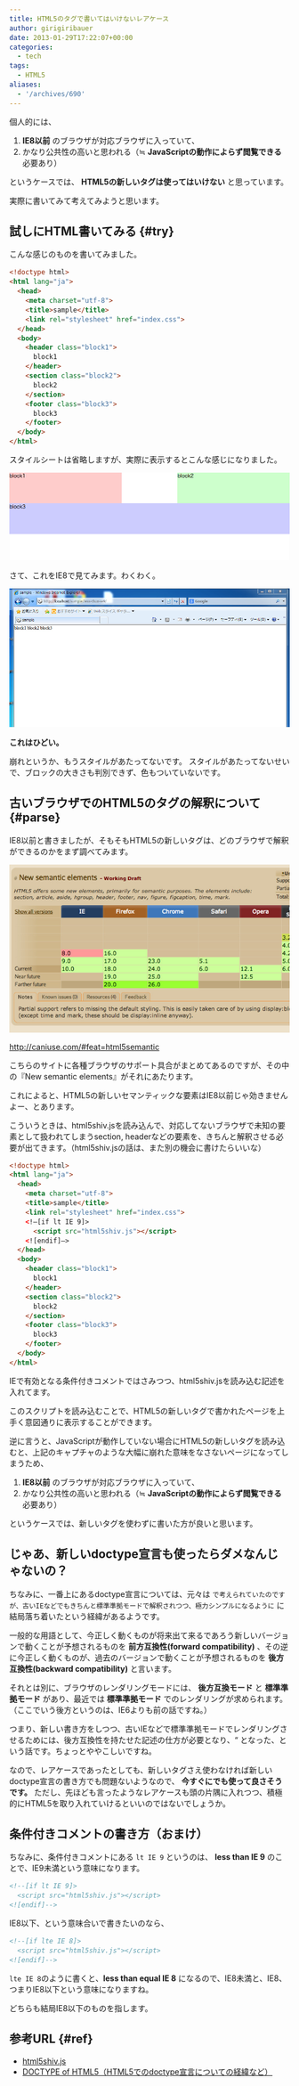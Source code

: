 ```yaml
---
title: HTML5のタグで書いてはいけないレアケース
author: girigiribauer
date: 2013-01-29T17:22:07+00:00
categories:
  - tech
tags:
  - HTML5
aliases:
  - '/archives/690'
---
```

個人的には、

1. **IE8以前** のブラウザが対応ブラウザに入っていて、
2. かなり公共性の高いと思われる（≒ **JavaScriptの動作によらず閲覧できる** 必要あり）

というケースでは、 **HTML5の新しいタグは使ってはいけない** と思っています。

実際に書いてみて考えてみようと思います。

## 試しにHTML書いてみる {#try}

こんな感じのものを書いてみました。

```html
<!doctype html>
<html lang="ja">
  <head>
    <meta charset="utf-8">
    <title>sample</title>
    <link rel="stylesheet" href="index.css">
  </head>
  <body>
    <header class="block1">
      block1
    </header>
    <section class="block2">
      block2
    </section>
    <footer class="block3">
      block3
    </footer>
  </body>
</html>
```

スタイルシートは省略しますが、実際に表示するとこんな感じになりました。

![](resource01.jpg)

さて、これをIE8で見てみます。わくわく。

![](resource02.jpg)

**これはひどい。**

崩れというか、もうスタイルがあたってないです。 スタイルがあたってないせいで、ブロックの大きさも判別できず、色もついていないです。

## 古いブラウザでのHTML5のタグの解釈について {#parse}

IE8以前と書きましたが、そもそもHTML5の新しいタグは、どのブラウザで解釈ができるのかをまず調べてみます。

![](resource03.jpg)

http://caniuse.com/#feat=html5semantic

こちらのサイトに各種ブラウザのサポート具合がまとめてあるのですが、その中の『New semantic elements』がそれにあたります。

これによると、HTML5の新しいセマンティックな要素はIE8以前じゃ効きませんよー、とあります。

こういうときは、html5shiv.jsを読み込んで、対応してないブラウザで未知の要素として扱われてしまうsection, headerなどの要素を、きちんと解釈させる必要が出てきます。（html5shiv.jsの話は、また別の機会に書けたらいいな）

```html
<!doctype html>
<html lang="ja">
  <head>
    <meta charset="utf-8">
    <title>sample</title>
    <link rel="stylesheet" href="index.css">
    <!–[if lt IE 9]>
      <script src="html5shiv.js"></script>
    <![endif]–>
  </head>
  <body>
    <header class="block1">
      block1
    </header>
    <section class="block2">
      block2
    </section>
    <footer class="block3">
      block3
    </footer>
  </body>
</html>
```

IEで有効となる条件付きコメントではさみつつ、html5shiv.jsを読み込む記述を入れてます。

このスクリプトを読み込むことで、HTML5の新しいタグで書かれたページを上手く意図通りに表示することができます。

逆に言うと、JavaScriptが動作していない場合にHTML5の新しいタグを読み込むと、上記のキャプチャのような大幅に崩れた意味をなさないページになってしまうため、

1. **IE8以前** のブラウザが対応ブラウザに入っていて、
2. かなり公共性の高いと思われる（≒ **JavaScriptの動作によらず閲覧できる** 必要あり）

というケースでは、新しいタグを使わずに書いた方が良いと思います。

## じゃあ、新しいdoctype宣言も使ったらダメなんじゃないの？

ちなみに、一番上にあるdoctype宣言については、元々は `で考えられていたのですが、古いIEなどでもきちんと標準準拠モードで解釈されつつ、極力シンプルになるように` に結局落ち着いたという経緯があるようです。

一般的な用語として、今正しく動くものが将来出て来るであろう新しいバージョンで動くことが予想されるものを **前方互換性(forward compatibility)** 、その逆に今正しく動くものが、過去のバージョンで動くことが予想されるものを **後方互換性(backward compatibility)** と言います。

それとは別に、ブラウザのレンダリングモードには、 **後方互換モード** と **標準準拠モード** があり、最近では **標準準拠モード** でのレンダリングが求められます。（ここでいう後方というのは、IE6よりも前の話ですね。）

つまり、新しい書き方をしつつ、古いIEなどで標準準拠モードでレンダリングさせるためには、後方互換性を持たせた記述の仕方が必要となり、&#8220; となった、という話です。ちょっとややこしいですね。

なので、レアケースであったとしても、新しいタグさえ使わなければ新しいdoctype宣言の書き方でも問題ないようなので、 **今すぐにでも使って良さそうです。** ただし、先ほども言ったようなレアケースも頭の片隅に入れつつ、積極的にHTML5を取り入れていけるといいのではないでしょうか。

## 条件付きコメントの書き方（おまけ）

ちなみに、条件付きコメントにある `lt IE 9` というのは、 **less than IE 9** のことで、IE9未満という意味になります。

```html
<!--[if lt IE 9]>
  <script src="html5shiv.js"></script>
<![endif]-->
```

IE8以下、という意味合いで書きたいのなら、

```html
<!--[if lte IE 8]>
  <script src="html5shiv.js"></script>
<![endif]-->
```

`lte IE 8`のように書くと、**less than equal IE 8** になるので、IE8未満と、IE8、つまりIE8以下という意味になりますね。

どちらも結局IE8以下のものを指します。

## 参考URL {#ref}

- [html5shiv.js](http://code.google.com/p/html5shiv/)
- [DOCTYPE of HTML5（HTML5でのdoctype宣言についての経緯など）](http://annevankesteren.nl/2005/07/html5-doctype)
